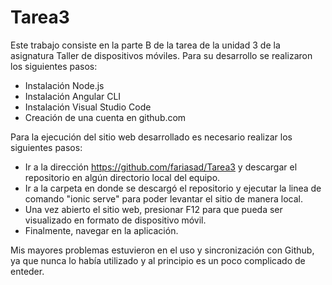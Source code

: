 # Tarea3
Este trabajo consiste en la parte B de la tarea de la unidad 3 de la asignatura Taller de dispositivos móviles.
Para su desarrollo se realizaron los siguientes pasos:
* Instalación Node.js
* Instalación Angular CLI
* Instalación Visual Studio Code
* Creación de una cuenta en github.com


Para la ejecución del sitio web desarrollado es necesario realizar los siguientes pasos:
* Ir a la dirección https://github.com/fariasad/Tarea3 y descargar el repositorio en algún directorio local del equipo.
* Ir a la carpeta en donde se descargó el repositorio y ejecutar la linea de comando "ionic serve" para poder levantar el sitio de manera local.
* Una vez abierto el sitio web, presionar F12 para que pueda ser visualizado en formato de dispositivo móvil.
* Finalmente, navegar en la aplicación.

Mis mayores problemas estuvieron en el uso y sincronización con Github, ya que nunca lo había utilizado y al principio es un poco complicado de enteder.